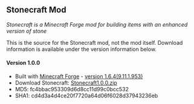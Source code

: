 ## Stonecraft Mod
*Stonecraft is a Minecraft Forge mod for building items with an enhanced version of stone*     

This is the source for the Stonecraft mod, not the mod itself.  Download information is available under the version information below.  


#### Version 1.0.0
* Built with [Minecraft Forge](http://www.minecraftforge.net/) - [version 1.6.4(9.11.1.953)](http://files.minecraftforge.net)
* Download Stonecraft: [Stonecraft1.0.0.zip](http://adf.ly/aUABQ)
 * MD5: fc4bbac953309d6d8cc11d99c0bcc532
 * SHA1: cd4d3a4d4ce20f7720a64d06f6028d37943236eb